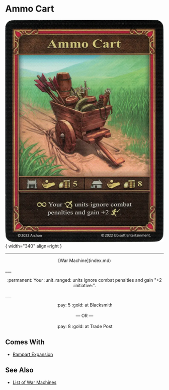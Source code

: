 # Ammo Cart

![Ammo Cart](../assets/war_machines-ammo_cart.webp){ width="340" align=right }

___
<p style="text-align: center;" markdown>[War Machine](index.md)</p>
___
<p style="text-align: center;" markdown>:permanent: Your :unit_ranged: units ignore combat penalties and gain "+2 :initiative:".
</p>
___
<p style="text-align: center;" markdown>:pay: 5 :gold: at Blacksmith<br><br>— OR —<br><br>:pay: 8 :gold: at Trade Post</p>


## Comes With

- [Rampart Expansion](../content.md)


## See Also

- [List of War Machines](index.md)
